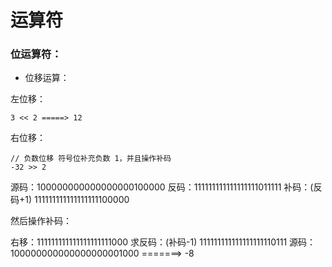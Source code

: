 # 运算符


### 位运算符：

- 位移运算：
  
左位移： 
```
3 << 2 =====> 12
```
右位移：
```
// 负数位移 符号位补充负数 1，并且操作补码
-32 >> 2 
```
源码：100000000000000000100000
反码：111111111111111111011111
补码：(反码+1)
     111111111111111111100000


然后操作补码：

右移：111111111111111111111000
求反码：(补码-1)
     111111111111111111110111
源码：100000000000000000001000  =======> -8